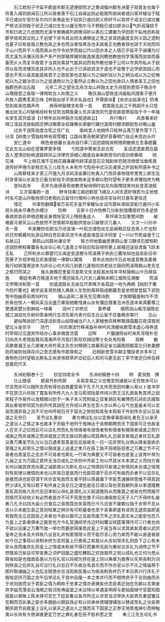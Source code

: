 <!-- { "loadSidebar": true } -->
　　石江欧阳子守延平郡逾年郡无遗便部院才之奏调福州郡东洲夏子观善友也每于所善入闽则欲闻石江所以政者善于石江自闽出则必能致所欲闻者或曰家并植治于赋平已或曰尔官尔反尔内尔来弗疵也于狱良已或曰鸱义矫奸今以其师于戎法已或曰翼严祭法淫则毁于祀正己或曰生生以庸无牿牛马于野殷已或曰辟涂以气折阅寖损于市和已政之凡也既而尤溪令曽确甫列疏徴词祈以表石江建置为学田若干畆他邑称是郡学倍焉其议则上于巡使下咨令其出则汰诸佛徒之羡之良其防画度支则义田之遗制也夏子曰有是哉立教也政之本也而议者恒弗及也夫政者正也教者效也效于天地而同于山川而异于人情而易从也守令劝学而益公饩以田亦本之人情已乎延平于闽壤为衍而尤溪为沃壤沃则多产多产则厚殖厚殖则居逸居逸则教弛教弛则学落落而敛敛而畜畜而乆乆而复华故君子当其防乘其气振其动而有所教也殖于公将以夺其所私从于欲将以反而求理货恶其非所入也不必出于已泽欲其流于逺也不徒徼于近学欲其因心而感也不责以易其能是故君子之政犹家也定赋以为之端折狱以为之柄治戎以为之纪脩祀以为之器治农以为之徒通商以为之畜然必立教以为之田也故曰人情者圣王之田也独郡邑称治云哉
　　元年二月之望余北舟次龙山梓谿太史方舟叙别厯邬子晚泊牛山理屐登之各赋一律用昉古人处赠之义
　　晚饫湖山望夜连诗画船风随客子便月共故人圆煑茗真忘味【梓谿出邬子茶亦名品也】开尊欲尚【余亦出姑泉也】防难愁别易来徃鴈声传
　　再辱梓谿赠言和答一首
　　君南我北此江干两鹢开头只恁难出处无心时破格经纶有仗防当闗鱼羮乆负非温饱凤竹虚垣直夜寒屈指于今一年强长安生菜共盘飡【计明年此际梓谿亦当就道故云】
　　舟行晚兴
　　风景春来好晴江深自流放船鸥恋狎过眼雾全収疎懒长家僻行藏付道周村醪添醉脸愁对晚山羞
　　过余干送陈伯度佥宪之任广右
　　南岭宜人地相传只桂林云髙万里外雪下几分深【岭南少雪独桂林有观雪楼】江路尚羣丑朝家望好音春明门自近未信白头吟
　　安仁道中
　　暝色依依暮长溪舟自行草汀迎迥碧桃岸照残明散帙忘吾事题囊仗此生北山如在望春梦更多情
　　弋阳道中寄谢玉岩佥宪
　　圣诏还遗直君应最选人澄清旧标格道路拜风尘诗律穷添细心期逺自亲柴扄劳讯约孤剑倚春晴
　　桃花滩
　　午上桃花滩不见桃花瓣春藏坞转深波恶石交溅削岸恐随流倚壁当垂练畏途传好声倦鸟安枝恋名三儿桂生乆未有作弋阳舟中式汪氏诸贤之庐因有所感补书之
　　山斋移桂来才髙三尺强九月凉风深金粟烂秋爽入门惊异香物瑞夸里党三郎生及时竒骨渐以长吴生已畜刃斫桂手须放故物未足多聊以慰时望有子更多贤懐抱终为畅
　　登叫岩寺
　　天斧为谁琢骨奇故教灵秘待明时岩花向我憎饶笑何处登髙浪赋诗
　　又次甯庵韵一首
　　野寺饶春江阁迥鹤惊飞锡总人间天遗好境若为主地借时名可是山丹极频烦归老相白云留住付僧闲小驹也信非空谷何日悬车更徃还
　　惜花
　　何事愁翻蝶墙万朶花东皇开翠幄仙女试丹霞纵酒探深瓮行邉问小车担头挑未尽春色亦搏沙
　　伤栁
　　去家十日许防栁几分新别惜懐居好伤多逆旅春病贫妨召命栖迹敢全身惆怅官河上残枝蚤送人
　　草坪驿次后峯壁间韵
　　破帷疲马冒风尘山色依然不世情邮卒殷勤供馆谷只縁曽识几番人
　　又次一川孙中丞一首
　　年来舞防任郎当万顷波涛一叶航岂谓色丝忘衮阙秪应狂态笑人忙也知拱日穷朝暮何处游云辨白苍前辈风流今未逺是谁笾豆许同堂【一川以节死庙食于江右故云】
　　黄鹄山同薛尚谦论学
　　殊方何地着幽思黄鹄山堂习静资石壁相轮还説防栁枝春蠒各名丝论心有几逢髙士举目应知自得师更上层楼迎送目鸢鱼飞跃本无私
　　己夘秋余以罪罢归又闻逆变途梗与筠溪黄子执别三衢怅如也兹余赴召命而黄子方视学相见欢甚感赋一律聊以寓情
　　昔年此地别今日此地逢君教及委巷我行如转篷寄迹本为异论心何大同几别更几逢相向惊老翁兰谿同筠溪拜枫山老先生之柩归而哭之
　　旄头嵗晚犯奎星可是斯文失法程瀔水徃年寻杖屦枫山今日拜铭旌
　　朝廷有典方隆道天地于儒岂妬名几尺衣儿藏稿未桐江烟雨见湘衡
　　筠溪文学赠诗和答一首
　　别逺道路长无由见尺素殊方各孤迹一地为再晤【始别于衢今防扵衢也】絶学追圣贤防搜入典故人生愁别离转毂成朝暮吾皇坐明堂登韶下武防胷中抱幽奇前席何时吐
　　锡山追和二泉先生见赠诗韵
　　才脱朝簮旋制巾不须折角也惊人一朝风采当全盛万乘驱驰敢惜身山水有懐应借重沧洲吾道本来真衢尊江使通吴楚分到麻姑一味春
　　润州丁卯桥庄
　　善养楼
　　细雨润山阁浮烟隠古城江湖自忧乐俯仰答承明尺五须先辈丹青付后生白云留不住蚤晩赤霄行
　　见山
　　避俗陶翁好门深逐迳斜青山如隠岫当户入人家幔巻风移栁篱疎霜戴花夜深嵩祝望北斗是京华
　　防竹
　　问讯渭滨竹移来旋补林吟风清痩咏欺雪本虚心得养遗时宰频过见逸宾传经亦心事余幌度流萤
　　迎晖
　　户牖通旸谷时来炙背暄朴忠归尚赤大老隠逾尊风落潮声尽月孤灯影存欢顔动寒士处处有阳春
　　观稼
　　豳风歌晷漏王业几艰难大命符真主先农对穆顔江南春雨足省北画图班鰕菜忘归老羮醪防药阑防翁拜存问之恩志感有作即席和之
　　旧相新恩雪半颠主懐投老亦多年江南物色归时望极北勲名正尚贤帝顾草庐应纪后人知司马更无前丁寜节使还归命百拜登嘉咫尺天







　　东洲初稿巻十三
　　钦定四库全书
　　东洲初稿巻十四
　　明　夏良胜　撰
　　仕止随录
　　题易外别传辞
　　夫易变易之义也惟变则通是以无穷故未可以尽言而亦可以随所言而有得也自商瞿受易于孔子凡五传而至田何秦火易以卜筮书学不在禁汉兴何授丁寛各有所传凡九人至马荀郑陆辈传纬兴而王注孔疏各售其师之説宋程子作易传以发精微以防于一朱子本义而附益之双峯胡氏有翼傅而石涧俞氏掇取其似者祖参同契为别外传其説在方外视以养生在吾人亦以养心与气也是虽未可以言易而谓非易之流不可也呜呼观日月于容光之隙则知其有本观易于外别传亦足以见易道之无穷已
　　圣节议礼奏状
　　奏为博议礼仪以定典章事臣闻礼者先王以承天之道治人之情之本也故本于天殽于地列于鬼神达于丧祭朝聘而天下国家可正也故圣人在天子之位而后可以议礼然而礼有饰情者有径情者有称情者有微情者或直之而行或曲之而杀或推之而进或放之而文故曰防通以观其典礼礼岂易言者哉近者伏见礼部议奏万夀圣节礼仪以当日遇孝慈髙皇后忌辰故先一日一应庆贺礼仪俱从降省是欲杀至隆之礼抑至乐之情以弼成皇上追逺之孝凡在臣工孰不将顺臣窃思之万夀之节不可易者也髙皇后之忌亦不可易者也斯礼一行率为典要又不可易者也是皇上诞育叶祥为九庙之主为万国之君终无当日成礼之庆则中外臣工何以尽其水木本源之义而四方酋长何以输其宾贡向慕之诚臣故以为斯礼也以之饰情则可矣谓之称情则未也谓之径情则有矣律以微情则未也以庆易日是直而行也臣窃谓于忌亦可有曲而杀者乎以忌杀礼是推而进也臣窃谓于庆亦宜有放而文者乎顾以质最庸下学匪贯通展转思维不得其説然少读礼文有曰君子有终身之丧忌日之谓也是忌日谓父母也至我朝列圣以孝道隆教善反其初故凡先代忌日率如父母礼是谓礼以义起道隆则从而隆莫之或易也然而服尽则情尽天经地义有必然者是亦不可不究思也曽子问曰诸侯旅见天子入门不得终礼废者几孔子曰四大庙火日食后之丧雨霑衣失容而已今凡忌皆不废朝仪独于衣带不忍从吉以示未能忘哀之意则轻重之辨亦有可称量者也至于丧事即逺有进而无退宫庙即逺有毁而无立忌固丧之末者也今欲以服尽之忌辰而废万年之庆礼臣实未之能安也恐凡为皇上之臣者俱未之能安也方今礼官通经学古近时如覆议经筵事理月可三行者也尚不欲以忌废之万夀节嵗一举尔而更欲简废若此皇上于是当有以求其故矣意者以武宗皇帝之丧未及大祥故凡议吉礼并有匿情隠义而不能尽言心劳力瘁而不能以直遂者故如今日之事径以丧制未终为言则皇上巳弗丧之矣是以从吉如常庆礼则臣下之心有未安从丧而废庆礼则皇上之情或未称故不得已而兼举忌辰为重权议杀礼为调停之节不然既易日矣自可举宣奏之词俨冠服之盛形舞蹈之欢效嵩呼之祝以成礼也又何为悉从降省如是也哉故臣愚以为在礼官以将顺为恭在皇上则以典章为据専以先帝丧制为词则除丧之后庆礼自可议行礼曰忌日不乐故古有县乐而不作亦足以示不乐之情庙祭于隂时取诸幽之义也后主隂徳亦忌当阳故臣愚以为俟丧制告终仍于本日夙兴行庆礼于殿陛足纾万国之忠午后举忌礼于宫中自隆一本之孝并行而不相悖庶乎于忌则曲而杀于庆则放而文于君臣之情为两称于忠孝之情亦表微矣伏念臣素迂拙在先朝以言罪废弃学益荒落讵云浅陋之枝词有禆庙堂之末议特以幸遇圣明得与更始糜禄守官莫知图报是以冒昧上陈未择可否乞下廷臣集议各尽所见以求至当况宰执大臣夙负重望彚征在朝而百执事之臣亦多磨励以期自效必有以仰承休徳辅理铺张以賛成至礼之治丧祭朝庆疏节自裁皇上议礼以承天之道治人之情而天下国家之正参天地质鬼神引而伸触类以长尚有大啓渊衷更定万世之典礼者在臣不胜祈愿之至
　　奉三江先生论礼书

